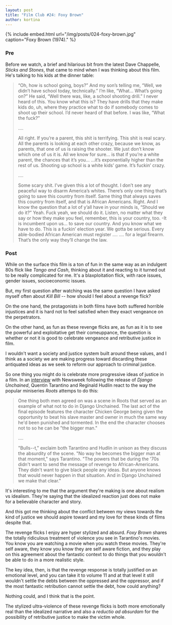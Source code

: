 ```yaml
---
layout: post
title: "Film Club #24: Foxy Brown"
author: kortina
---
```


{% include embed.html url="/img/posts/024-foxy-brown.jpg" caption="Foxy Brown (1974)." %}

### Pre

Before we watch, a brief and hilarious bit from the latest Dave Chappelle, _Sticks and Stones_, that came to mind when I
was thinking about this film. He's talking to his kids at the dinner table:

> “Oh, how is school going, boys?” And my son’s telling me, “Well, we didn’t have school today,
> technically.” I’m like, “What… What’s going on?” He said, “Well there was, like, a school shooting
> drill.” I never heard of this. You know what this is? They have drills that they make kids do, uh,
> where they practice what to do if somebody comes to shoot up their school. I’d never heard of that
> before. I was like, “What the fuck?”
>
> ....
>
> All right. If you’re a parent, this shit is terrifying. This shit is real scary. All the parents
> is looking at each other crazy, because we know, as parents, that one of us is raising the
> shooter. We just don’t know which one of us it is. All we know for sure… is that if you’re a white
> parent, the chances that it’s you… …it’s exponentially higher than the rest of us. Shooting up
> school is a white kids’ game. It’s fuckin’ crazy.
>
> ....
>
> Some scary shit. I’ve given this a lot of thought. I don’t see any peaceful way to disarm
> America’s whites. There’s only one thing that’s going to save this country from itself. Same thing
> that always saves this country from itself, and that is African Americans. Right. And I know the
> question that a lot of y’all have in your minds is, “Should we do it?” Yeah. Fuck yeah, we should
> do it. Listen, no matter what they say or how they make you feel, remember, this is your country,
> too. -It is incumbent upon us… to save our country. And you know what we have to do. This is a
> fuckin’ election year. We gotta be serious. Every able-bodied African American must register ....
> .... for a legal firearm. That’s the only way they’ll change the law.

### Post

While on the surface this film is a ton of fun in the same way as an indulgent 80s flick like _Tango
and Cash_, thinking about it and reacting to it turned out to be really complicated for me. It's a
blaxploitation flick, with race issues, gender issues, socioeconomic issues.

But, my first question after watching was the same question I have asked myself often about _Kill Bill_
-- how should I feel about a revenge flick?

On the one hand, the protagonists in both films have both suffered horrible injustices and it is
hard not to feel satisfied when they exact vengeance on the perpetrators.

On the other hand, as fun as these revenge flicks are, as fun as it is to see the powerful and exploitative get
their comeuppance, the question is whether or not it is good to celebrate vengeance and retributive
justice in film.

I wouldn't want a society and justice system built around these values, and I think as a society we
are making progress toward discarding these antiquated ideas as we seek to reform our approach to criminal
justice.

So one thing you might do is celebrate more progressive ideas of justice in a film. In an
[interview](https://www.newsweek.com/quentin-tarantino-django-unchained-and-problem-roots-63453)
with Newsweek following the release of _Django Unchained_, Quentin Tarantino and Reginald Hudlin
react to the way the popular miniseries _Roots_ attemps to do this:

> One thing both men agreed on was a scene in Roots that served as an example of what not to do in
> Django Unchained. The last act of the final episode features the character Chicken George being
> given the opportunity to beat his slave master and owner in much the same way he'd been punished
> and tormented. In the end the character chooses not to so he can be "the bigger man."
>
> ....
>
> "Bulls--t," exclaim both Tarantino and Hudlin in unison as they discuss the absurdity of the
> scene. "No way he becomes the bigger man at that moment," says Tarantino. "The powers that be
> during the '70s didn't want to send the message of revenge to African-Americans. They didn't want
> to give black people any ideas. But anyone knows that would never happen in that situation. And in
> Django ­Unchained we make that clear."

It's interesting to me that the argument they're making is one about realism vs idealism. They're
saying that the idealized reaction just does not make for a believable character and story.

And this got me thinking about the conflict between my views towards the kind of justice we should
aspire toward and my love for these kinds of films despite that.

The revenge flicks I enjoy are hyper stylized and absurd. _Foxy Brown_ shares the totally ridiculous
treatment of violence you see in Tarantino's movies. You know you are watching a movie when you
watch these movies. They're self aware, they know you know they are self aware fiction, and they
play on this agreement about the fantastic context to do things that you wouldn't be able to do in a
more realistic style.

The key idea, then, is that the revenge response is totally justified on an emotional level, and you can take
it to volume 11 and at that level it still wouldn't settle the debts between the oppressed and the
oppressor, and if the most fantastic retribution cannot settle the debt, how could anything?

Nothing could, and I think that is the point.

The stylized ultra-violence of these revenge flicks is both more emotionally real than the idealized
narrative and also a _reductio ad absurdam_ for the possibility of retributive justice to make the
victim whole.
